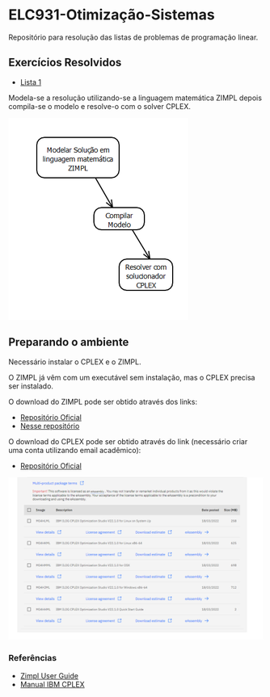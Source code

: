 # ELC931-Otimização-Sistemas

Repositório para resolução das listas de problemas de programação linear.

## Exercícios Resolvidos

<!-- lista de itens -->
* [Lista 1](Lista1/README.md)

Modela-se a resolução utilizando-se a linguagem matemática ZIMPL depois compila-se o modelo e resolve-o com o solver CPLEX.

![image](resources/flow.png)

## Preparando o ambiente

Necessário instalar o CPLEX e o ZIMPL.

O ZIMPL já vêm com um executável sem instalação, mas o CPLEX precisa ser instalado.

O download do ZIMPL pode ser obtido através dos links:
* [Repositório Oficial](https://zimpl.zib.de/download/)
* [Nesse repositório](https://github.com/sganzerla/ELC931-OTIMIZACAO-E-SISTEMAS/blob/main/zimpl.exe)

O download do CPLEX pode ser obtido através do link (necessário criar uma conta utilizando email acadêmico):
* [Repositório Oficial](https://www.ibm.com/academic/topic/data-science)

![image](resources/CPLEX.png)

### Referências

* [Zimpl User Guide](resources/ZIMPL.png)
* [Manual IBM CPLEX](https://www.ibm.com/docs/en/icos/12.10.0?topic=SSSA5P_12.10.0/ilog.odms.studio.help/Optimization_Studio/topics/COS_home.html)

